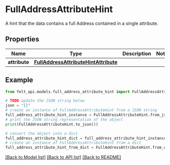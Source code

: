 # FullAddressAttributeHint

A hint that the data contains a full Address contained in a single attribute.

## Properties

Name | Type | Description | Notes
------------ | ------------- | ------------- | -------------
**attribute** | [**FullAddressAttributeHintAttribute**](FullAddressAttributeHintAttribute.md) |  | 

## Example

```python
from felt_api.models.full_address_attribute_hint import FullAddressAttributeHint

# TODO update the JSON string below
json = "{}"
# create an instance of FullAddressAttributeHint from a JSON string
full_address_attribute_hint_instance = FullAddressAttributeHint.from_json(json)
# print the JSON string representation of the object
print(FullAddressAttributeHint.to_json())

# convert the object into a dict
full_address_attribute_hint_dict = full_address_attribute_hint_instance.to_dict()
# create an instance of FullAddressAttributeHint from a dict
full_address_attribute_hint_from_dict = FullAddressAttributeHint.from_dict(full_address_attribute_hint_dict)
```
[[Back to Model list]](../README.md#documentation-for-models) [[Back to API list]](../README.md#documentation-for-api-endpoints) [[Back to README]](../README.md)



